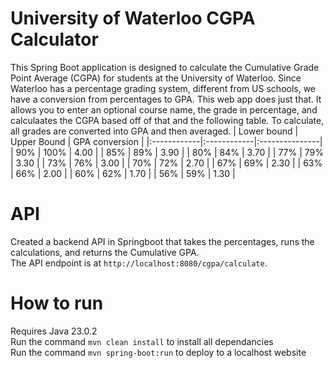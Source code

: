 # University of Waterloo CGPA Calculator
This Spring Boot application is designed to calculate the Cumulative Grade Point Average (CGPA) for students at the University of Waterloo. Since Waterloo has a percentage grading system, different from US schools, we have a conversion from percentages to GPA.
This web app does just that. It allows you to enter an optional course name, the grade in percentage, and calculaates the CGPA based off of that and the following table. To calculate, all grades are converted into GPA and then averaged. 
| Lower bound | Upper Bound | GPA conversion |
|:------------|:------------|:---------------|
| 90%   | 100%  | 4.00 |
| 85%   | 89%   | 3.90 |
| 80%   | 84%   | 3.70 |
| 77%   | 79%   | 3.30 |
| 73%   | 76%   | 3.00 |
| 70%   | 72%   | 2.70 |
| 67%   | 69%   | 2.30 |
| 63%   | 66%   | 2.00 |
| 60%   | 62%   | 1.70 |
| 56%   | 59%   | 1.30 |

# API
Created a backend API in Springboot that takes the percentages, runs the calculations, and returns the Cumulative GPA. <br/>
The API endpoint is at `http://localhost:8080/cgpa/calculate`. 

# How to run 
Requires Java 23.0.2 <br/>
Run the command `mvn clean install` to install all dependancies <br/>
Run the command `mvn spring-boot:run` to deploy to a localhost website <br/>
